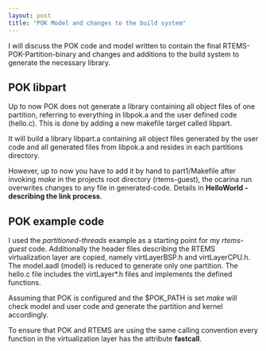 ```yaml
---
layout: post
title: "POK Model and changes to the build system"
---
```


I will discuss the POK code and model written to contain the final
RTEMS-POK-Partition-binary and changes and additions to the build system to
generate the necessary library.


## POK libpart

Up to now POK does not generate a library containing all object files of one
partition, referring to everything in libpok.a and the user defined code
(hello.c). This is done by adding a new makefile target called libpart.

It will build a library libpart.a containing all object files generated by the
user code and all generated files from libpok.a and resides in each partitions
directory.

However, up to now you have to add it by hand to part1/Makefile after invoking 
*make* in the projects root directory (rtems-guest), the ocarina run overwrites
changes to any file in generated-code. Details in **HelloWorld - describing the 
link process**.


## POK example code

I used the _partitioned-threads_ example as a starting point for my
_rtems-guest_ code. Additionally the header files describing the RTEMS
virtualization layer are copied, namely virtLayerBSP.h and virtLayerCPU.h.
The model.aadl (model) is reduced to generate only one partition. 
The hello.c file includes the virtLayer*.h files and implements the defined
functions.

Assuming that POK is configured and the $POK_PATH is set *make* will check
model and user code and generate the partition and kernel accordingly.

To ensure that POK and RTEMS are using the same calling convention every
function in the virtualization layer has the attribute **fastcall**.
